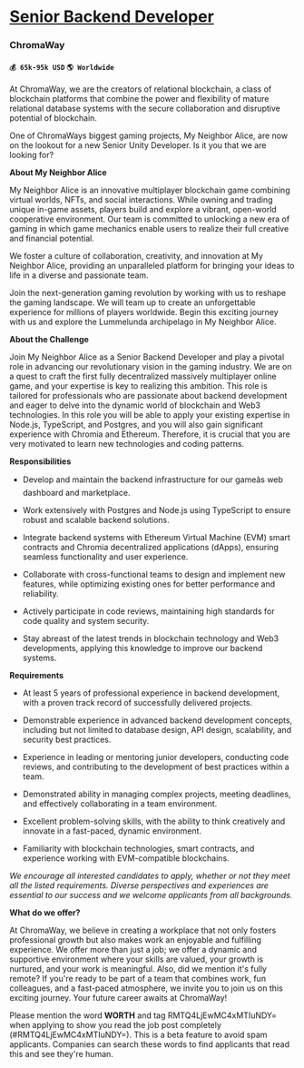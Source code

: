 # [Senior Backend Developer](https://www.remotewlb.com/apply/senior-backend-developer-35518)  
### ChromaWay  
#### `💰 65k-95k USD` `🌎 Worldwide`  

At ChromaWay, we are the creators of relational blockchain, a class of blockchain platforms that combine the power and flexibility of mature relational database systems with the secure collaboration and disruptive potential of blockchain.

One of ChromaWays biggest gaming projects, My Neighbor Alice, are now on the lookout for a new Senior Unity Developer. Is it you that we are looking for?

 **About My Neighbor Alice**

My Neighbor Alice is an innovative multiplayer blockchain game combining virtual worlds, NFTs, and social interactions. While owning and trading unique in-game assets, players build and explore a vibrant, open-world cooperative environment. Our team is committed to unlocking a new era of gaming in which game mechanics enable users to realize their full creative and financial potential.

We foster a culture of collaboration, creativity, and innovation at My Neighbor Alice, providing an unparalleled platform for bringing your ideas to life in a diverse and passionate team.

Join the next-generation gaming revolution by working with us to reshape the gaming landscape. We will team up to create an unforgettable experience for millions of players worldwide. Begin this exciting journey with us and explore the Lummelunda archipelago in My Neighbor Alice.

 **About the Challenge**

Join My Neighbor Alice as a Senior Backend Developer and play a pivotal role in advancing our revolutionary vision in the gaming industry. We are on a quest to craft the first fully decentralized massively multiplayer online game, and your expertise is key to realizing this ambition. This role is tailored for professionals who are passionate about backend development and eager to delve into the dynamic world of blockchain and Web3 technologies. In this role you will be able to apply your existing expertise in Node.js, TypeScript, and Postgres, and you will also gain significant experience with Chromia and Ethereum. Therefore, it is crucial that you are very motivated to learn new technologies and coding patterns.

 **Responsibilities**

  * Develop and maintain the backend infrastructure for our gameâs web dashboard and marketplace.

  * Work extensively with Postgres and Node.js using TypeScript to ensure robust and scalable backend solutions.

  * Integrate backend systems with Ethereum Virtual Machine (EVM) smart contracts and Chromia decentralized applications (dApps), ensuring seamless functionality and user experience.

  * Collaborate with cross-functional teams to design and implement new features, while optimizing existing ones for better performance and reliability.

  * Actively participate in code reviews, maintaining high standards for code quality and system security.

  * Stay abreast of the latest trends in blockchain technology and Web3 developments, applying this knowledge to improve our backend systems.

**Requirements**

  * At least 5 years of professional experience in backend development, with a proven track record of successfully delivered projects.

  * Demonstrable experience in advanced backend development concepts, including but not limited to database design, API design, scalability, and security best practices.

  * Experience in leading or mentoring junior developers, conducting code reviews, and contributing to the development of best practices within a team.

  * Demonstrated ability in managing complex projects, meeting deadlines, and effectively collaborating in a team environment.

  * Excellent problem-solving skills, with the ability to think creatively and innovate in a fast-paced, dynamic environment.

  * Familiarity with blockchain technologies, smart contracts, and experience working with EVM-compatible blockchains.

  

_We encourage all interested candidates to apply, whether or not they meet all the listed requirements. Diverse perspectives and experiences are essential to our success and we welcome applicants from all backgrounds._

 **What do we offer?**

At ChromaWay, we believe in creating a workplace that not only fosters professional growth but also makes work an enjoyable and fulfilling experience. We offer more than just a job; we offer a dynamic and supportive environment where your skills are valued, your growth is nurtured, and your work is meaningful. Also, did we mention it's fully remote? If you're ready to be part of a team that combines work, fun colleagues, and a fast-paced atmosphere, we invite you to join us on this exciting journey. Your future career awaits at ChromaWay!

  

  
  
Please mention the word **WORTH** and tag RMTQ4LjEwMC4xMTIuNDY= when applying to show you read the job post completely (#RMTQ4LjEwMC4xMTIuNDY=). This is a beta feature to avoid spam applicants. Companies can search these words to find applicants that read this and see they're human.

